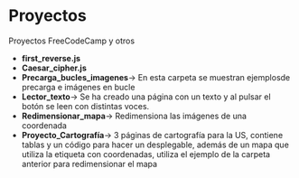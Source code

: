 # Proyectos
Proyectos FreeCodeCamp y otros


- <b>first_reverse.js</b>
- <b>Caesar_cipher.js</b>
- <b>Precarga_bucles_imagenes</b>-> En esta carpeta se muestran ejemplosde precarga e imágenes en bucle
- <b>Lector_texto</b>-> Se ha creado una página con un texto y al pulsar el botón se leen con distintas voces.
- <b>Redimensionar_mapa</b>-> Redimensiona las imágenes de una coordenada
- <b>Proyecto_Cartografía</b>-> 3 páginas de cartografía para la US, contiene tablas y un código para hacer un desplegable, además de un mapa que utiliza la etiqueta <map> con coordenadas, utiliza el ejemplo de la carpeta anterior para redimensionar el mapa
